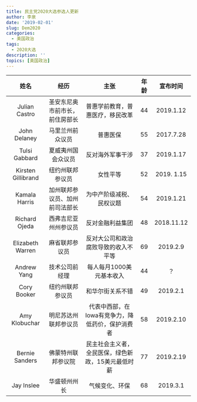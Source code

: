 ```yaml
---
title: 民主党2020大选参选人更新
author: 李泉
date: '2019-02-01'
slug: Dem2020
categories:
  - 美国政治
tags:
  - 2020大选
description: ''
topics: [美国政治]
---
```

姓名 | 经历 | 主张 | 年龄 | 宣布时间
:-----: | :-----: | :-----: | :-----: | :------:
Julian Castro | 圣安东尼奥市前市长，前住房部长 | 普惠学前教育，普惠医疗，移民改革 | 44 | 2019.1.12
John Delaney | 马里兰州前众议员 | 普惠医保 | 55 | 2017.7.28
Tulsi Gabbard | 夏威夷州国会众议员 |  反对海外军事干涉 | 37 | 2019.1.17
Kirsten Gillibrand | 纽约州联邦参议员 | 女性平等 | 52 | 2019. 1.15
Kamala Harris | 加州联邦参议员、加州前司法部长 | 为中产阶级减税、民权议题 | 54 | 2019.1.21
Richard Ojeda | 西弗吉尼亚州州参议员 | 反对金融利益集团 | 48 | 2018.11.12
Elizabeth Warren | 麻省联邦参议员 | 反对大公司和政治腐败导致的收入不平等 | 69 | 2019.2.9
Andrew Yang | 技术公司前经理 | 每人每月1000美元基本收入 | 44 | ？
Cory Booker | 纽约州联邦参议员 | 和华尔街关系不错 | 49 | 2019.2.1
Amy Klobuchar | 明尼苏达州联邦参议员 | 代表中西部，在Iowa有竞争力，降低药价，保护消费者 |58 | 2019.2.10
Bernie Sanders | 佛蒙特州联邦参议院 | 民主社会主义者，全民医保，绿色新政，15美元最低时薪 | 77 | 2019.2.19
Jay Inslee |  华盛顿州州长 | 气候变化、环保 | 68 | 2019.3.1